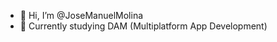- 👋 Hi, I’m @JoseManuelMolina 
- 🌱 Currently studying DAM (Multiplatform App Development)

<!---
JoseManuelMolina/JoseManuelMolina is a ✨ special ✨ repository because its `README.md` (this file) appears on your GitHub profile.
You can click the Preview link to take a look at your changes.
--->
